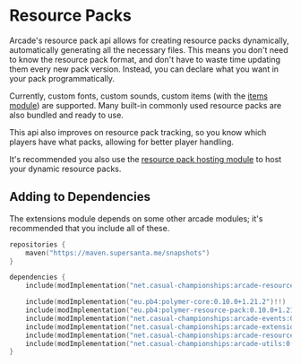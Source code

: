 # Resource Packs

Arcade's resource pack api allows for creating resource packs dynamically, automatically
generating all the necessary files. This means you don't need to know the resource pack
format, and don't have to waste time updating them every new pack version. Instead, you
can declare what you want in your pack programmatically.

Currently, custom fonts, custom sounds, custom items (with the [items module](../arcade-items/getting-started.md))
are supported. Many built-in commonly used resource packs are also bundled and ready to use.

This api also improves on resource pack tracking, so you know which players have what
packs, allowing for better player handling.

It's recommended you also use the [resource pack hosting module](../arcade-resource-pack-host/getting-started.md)
to host your dynamic resource packs.

## Adding to Dependencies

The extensions module depends on some other arcade modules; it's recommended that you
include all of these.

```kts
repositories {
    maven("https://maven.supersanta.me/snapshots")
}

dependencies {
    include(modImplementation("net.casual-championships:arcade-resource-pack:0.3.1-alpha.18+1.21.3")!!)

    include(modImplementation("eu.pb4:polymer-core:0.10.0+1.21.2")!!)
    include(modImplementation("eu.pb4:polymer-resource-pack:0.10.0+1.21.2")!!)
    include(modImplementation("net.casual-championships:arcade-events:0.3.1-alpha.18+1.21.3")!!)
    include(modImplementation("net.casual-championships:arcade-extensions:0.3.1-alpha.18+1.21.3")!!)
    include(modImplementation("net.casual-championships:arcade-resource-pack-host:0.3.1-alpha.18+1.21.3")!!)
    include(modImplementation("net.casual-championships:arcade-utils:0.3.1-alpha.18+1.21.3")!!)
}
```
